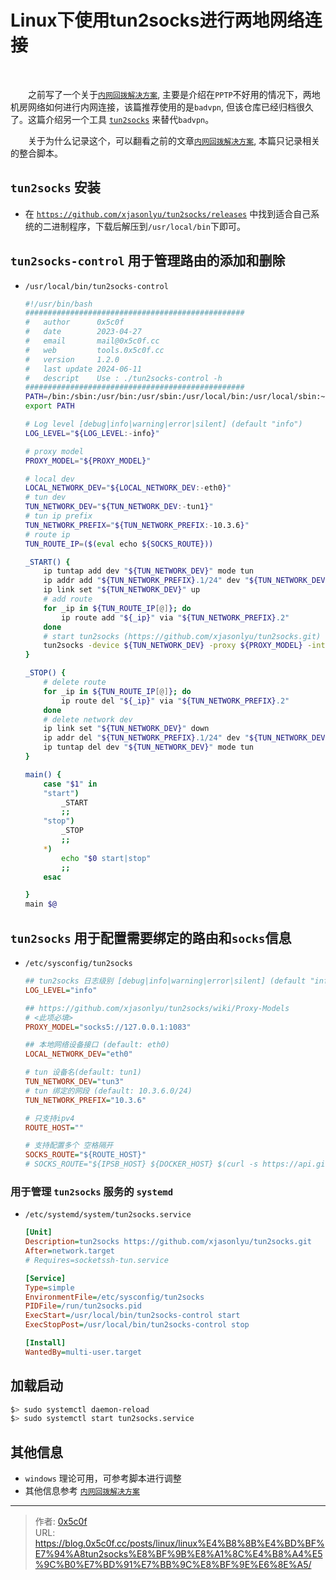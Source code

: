 # Linux下使用tun2socks进行两地网络连接


<br />

&emsp;&emsp;之前写了一个关于[`内网回拨解决方案`](https://blog.0x5c0f.cc/posts/linux/%E5%86%85%E7%BD%91%E5%9B%9E%E6%8B%A8%E6%96%B9%E6%A1%88), 主要是介绍在`PPTP`不好用的情况下，两地机房网络如何进行内网连接，该篇推荐使用的是`badvpn`, 但该仓库已经归档很久了。这篇介绍另一个工具 [`tun2socks`](https://github.com/xjasonlyu/tun2socks) 来替代`badvpn`。

&emsp;&emsp;关于为什么记录这个，可以翻看之前的文章[`内网回拨解决方案`](https://blog.0x5c0f.cc/posts/linux/%E5%86%85%E7%BD%91%E5%9B%9E%E6%8B%A8%E6%96%B9%E6%A1%88), 本篇只记录相关的整合脚本。

## `tun2socks` 安装
- 在 [`https://github.com/xjasonlyu/tun2socks/releases`](https://github.com/xjasonlyu/tun2socks/releases) 中找到适合自己系统的二进制程序，下载后解压到`/usr/local/bin`下即可。

## `tun2socks-control` 用于管理路由的添加和删除  
- `/usr/local/bin/tun2socks-control`
    ```bash
    #!/usr/bin/bash
    ################################################# 
    #   author      0x5c0f 
    #   date        2023-04-27 
    #   email       mail@0x5c0f.cc 
    #   web         tools.0x5c0f.cc 
    #   version     1.2.0
    #   last update 2024-06-11
    #   descript    Use : ./tun2socks-control -h
    ################################################# 
    PATH=/bin:/sbin:/usr/bin:/usr/sbin:/usr/local/bin:/usr/local/sbin:~/bin
    export PATH

    # Log level [debug|info|warning|error|silent] (default "info")
    LOG_LEVEL="${LOG_LEVEL:-info}"

    # proxy model
    PROXY_MODEL="${PROXY_MODEL}"

    # local dev
    LOCAL_NETWORK_DEV="${LOCAL_NETWORK_DEV:-eth0}"
    # tun dev
    TUN_NETWORK_DEV="${TUN_NETWORK_DEV:-tun1}"
    # tun ip prefix
    TUN_NETWORK_PREFIX="${TUN_NETWORK_PREFIX:-10.3.6}"
    # route ip
    TUN_ROUTE_IP=($(eval echo ${SOCKS_ROUTE}))

    _START() {
        ip tuntap add dev "${TUN_NETWORK_DEV}" mode tun
        ip addr add "${TUN_NETWORK_PREFIX}.1/24" dev "${TUN_NETWORK_DEV}"
        ip link set "${TUN_NETWORK_DEV}" up
        # add route
        for _ip in ${TUN_ROUTE_IP[@]}; do
            ip route add "${_ip}" via "${TUN_NETWORK_PREFIX}.2"
        done
        # start tun2socks (https://github.com/xjasonlyu/tun2socks.git)
        tun2socks -device ${TUN_NETWORK_DEV} -proxy ${PROXY_MODEL} -interface ${LOCAL_NETWORK_DEV} -loglevel ${LOG_LEVEL}
    }

    _STOP() {
        # delete route
        for _ip in ${TUN_ROUTE_IP[@]}; do
            ip route del "${_ip}" via "${TUN_NETWORK_PREFIX}.2"
        done
        # delete network dev
        ip link set "${TUN_NETWORK_DEV}" down
        ip addr del "${TUN_NETWORK_PREFIX}.1/24" dev "${TUN_NETWORK_DEV}"
        ip tuntap del dev "${TUN_NETWORK_DEV}" mode tun
    }

    main() {
        case "$1" in
        "start")
            _START
            ;;
        "stop")
            _STOP
            ;;
        *)
            echo "$0 start|stop"
            ;;
        esac

    }
    main $@
    ```

## `tun2socks` 用于配置需要绑定的路由和`socks`信息
- `/etc/sysconfig/tun2socks`
    ```ini
    ## tun2socks 日志级别 [debug|info|warning|error|silent] (default "info")
    LOG_LEVEL="info"

    ## https://github.com/xjasonlyu/tun2socks/wiki/Proxy-Models
    # <此项必填> 
    PROXY_MODEL="socks5://127.0.0.1:1083"

    ## 本地网络设备接口 (default: eth0)
    LOCAL_NETWORK_DEV="eth0"

    # tun 设备名(default: tun1)
    TUN_NETWORK_DEV="tun3"
    # tun 绑定的网段 (default: 10.3.6.0/24)
    TUN_NETWORK_PREFIX="10.3.6"

    # 只支持ipv4 
    ROUTE_HOST=""

    # 支持配置多个 空格隔开   
    SOCKS_ROUTE="${ROUTE_HOST}"
    # SOCKS_ROUTE="${IPSB_HOST} ${DOCKER_HOST} $(curl -s https://api.github.com/meta | jq -r '[.web[] | select(contains(\":\") | not)] | join(\" \")')"
    ```

### 用于管理 `tun2socks` 服务的 `systemd`
 - `/etc/systemd/system/tun2socks.service`
    ```ini
    [Unit]
    Description=tun2socks https://github.com/xjasonlyu/tun2socks.git
    After=network.target
    # Requires=socketssh-tun.service

    [Service]
    Type=simple
    EnvironmentFile=/etc/sysconfig/tun2socks
    PIDFile=/run/tun2socks.pid
    ExecStart=/usr/local/bin/tun2socks-control start
    ExecStopPost=/usr/local/bin/tun2socks-control stop

    [Install]
    WantedBy=multi-user.target
    ```

## 加载启动
```bash
$> sudo systemctl daemon-reload 
$> sudo systemctl start tun2socks.service
```

## 其他信息
- `windows` 理论可用，可参考脚本进行调整
- 其他信息参考 [`内网回拨解决方案`](https://blog.0x5c0f.cc/posts/linux/%E5%86%85%E7%BD%91%E5%9B%9E%E6%8B%A8%E6%96%B9%E6%A1%88) 


---

> 作者: [0x5c0f](https://blog.0x5c0f.cc)  
> URL: https://blog.0x5c0f.cc/posts/linux/linux%E4%B8%8B%E4%BD%BF%E7%94%A8tun2socks%E8%BF%9B%E8%A1%8C%E4%B8%A4%E5%9C%B0%E7%BD%91%E7%BB%9C%E8%BF%9E%E6%8E%A5/  

